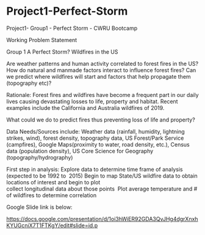 # Project1-Perfect-Storm
Project1- Group1 - Perfect Storm - CWRU Bootcamp

Working Problem Statement

Group 1
A Perfect Storm? Wildfires in the US

Are weather patterns and human activity correlated to forest fires in the US?
    How do natural and manmade factors interact to influence forest fires?
    Can we predict where wildfires will start and factors that help propagate them     
(topography etc)?

Rationale: Forest fires and wildfires have become a frequent part in our daily lives causing devastating losses to life, property and habitat. Recent examples include the California and Australia wildfires of 2019. 

What could we do to predict fires thus preventing loss of life and property?

Data Needs/Sources include: Weather data (rainfall, humidity, lightning strikes, wind), forest density, topography data, US Forest/Park Service (campfires), Google Maps(proximity to water, road density, etc.), Census data (population density), US Core Science for Geography (topography/hydrography)

First step in analysis:
    Explore data to determine time frame of analysis (expected to be 1992 to 
2015)
    Begin to map State/US wildfire data to obtain locations of interest and begin to     plot     
collect longitudinal data about those points
 Plot average temperature and # of wildfires to determine correlation

Google Slide link is below:

https://docs.google.com/presentation/d/1oi3hWiER92GDA3QvJHg4dgrXnxhKYUGcniX7T1FTKgY/edit#slide=id.p



